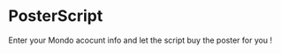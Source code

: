 PosterScript
============

Enter your Mondo acocunt info and let the script buy the poster for you !
